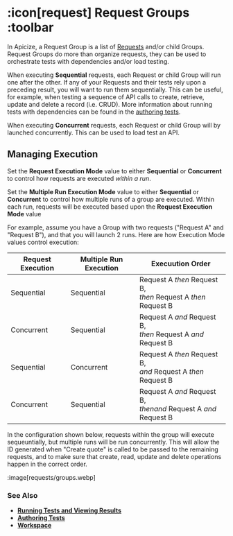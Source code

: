 # :icon[request] Request Groups :toolbar

In Apicize, a Request Group is a list of [Requests](help:requests) and/or child Groups. Request Groups do more than organize requests, they can be used to orchestrate tests with dependencies and/or load testing.  

When executing **Sequential** requests, each Request or child Group will run one after the other.  If any of your Requests and their tests rely upon a preceding result, you will want to run them sequentially.  This can be useful, for example, when testing a sequence of API calls to create, retrieve, update and delete a record (i.e. CRUD). More information about running tests with dependencies can be found in the [authoring tests](help:authoring-tests).

When executing **Concurrent** requests, each Request or child Group will by launched concurrently.  This can be used to load test an API.

## Managing Execution

Set the **Request Execution Mode** value to either **Sequential** or **Concurrent** to control how requests are executed *within a run*.

Set the **Multiple Run Execution Mode** value to either **Sequential** or **Concurrent** to control how multiple runs of a group are executed.  Within each run,
requests will be executed based upon the **Request Execution Mode** value

For example, assume you have a Group with two requests ("Request A" and "Request B"), and that you will launch 2 runs.  Here are how Execution Mode values control execution:

| Request Execution | Multiple Run Execution | Execuution Order |
|-|-|-|
| Sequential | Sequential | Request A *then* Request B,<br>*then*  Request A *then* Request B |
| Concurrent | Sequential | Request A *and* Request B,<br>*then* Request A *and* Request B | |
| Sequential | Concurrent | Request A *then* Request B,<br>*and* Request A *then* Request B | |
| Concurrent | Sequential | Request A *and* Request B,<br> *thenand* Request A *and* Request B|

In the configuration shown below, requests within the group will execute sequeuntially, but multiple runs will be run concurrently.  This will allow the ID generated when "Create quote" is called to be passed to the remaining requests, and to make sure that create, read, update and delete operations happen in the correct order.

:image[requests/groups.webp]

### See Also

* [**Running Tests and Viewing Results**](help:running-tests)
* [**Authoring Tests**](help:authoring-tests)
* [**Workspace**](help:home)
